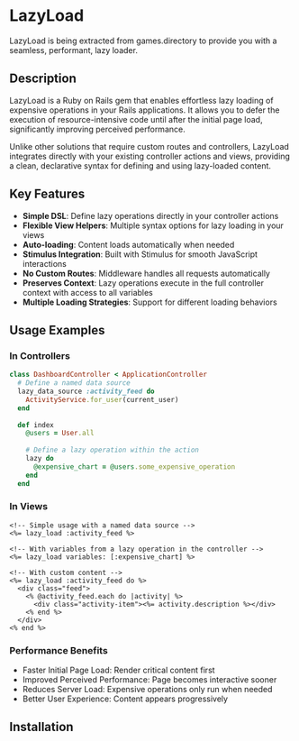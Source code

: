 # LazyLoad

LazyLoad is being extracted from games.directory to provide you with a seamless, performant, lazy loader.

## Description

LazyLoad is a Ruby on Rails gem that enables effortless lazy loading of expensive operations in your Rails applications. It allows you to defer the execution of resource-intensive code until after the initial page load, significantly improving perceived performance.

Unlike other solutions that require custom routes and controllers, LazyLoad integrates directly with your existing controller actions and views, providing a clean, declarative syntax for defining and using lazy-loaded content.

## Key Features

- **Simple DSL**: Define lazy operations directly in your controller actions
- **Flexible View Helpers**: Multiple syntax options for lazy loading in your views
- **Auto-loading**: Content loads automatically when needed
- **Stimulus Integration**: Built with Stimulus for smooth JavaScript interactions
- **No Custom Routes**: Middleware handles all requests automatically
- **Preserves Context**: Lazy operations execute in the full controller context with access to all variables
- **Multiple Loading Strategies**: Support for different loading behaviors

## Usage Examples

### In Controllers

```ruby
class DashboardController < ApplicationController
  # Define a named data source
  lazy_data_source :activity_feed do
    ActivityService.for_user(current_user)
  end
  
  def index
    @users = User.all
    
    # Define a lazy operation within the action
    lazy do
      @expensive_chart = @users.some_expensive_operation
    end
  end
```

### In Views

```erb
<!-- Simple usage with a named data source -->
<%= lazy_load :activity_feed %>

<!-- With variables from a lazy operation in the controller -->
<%= lazy_load variables: [:expensive_chart] %>

<!-- With custom content -->
<%= lazy_load :activity_feed do %>
  <div class="feed">
    <% @activity_feed.each do |activity| %>
      <div class="activity-item"><%= activity.description %></div>
    <% end %>
  </div>
<% end %>
```

### Performance Benefits

- Faster Initial Page Load: Render critical content first
- Improved Perceived Performance: Page becomes interactive sooner
- Reduces Server Load: Expensive operations only run when needed
- Better User Experience: Content appears progressively

## Installation
